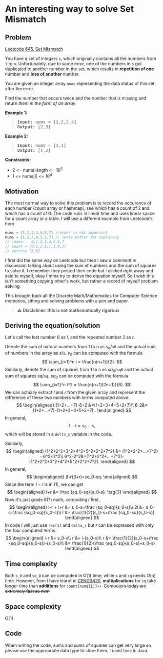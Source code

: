 # An interesting way to solve Set Mismatch
## Problem
[Leetcode 645. Set Mismatch](https://leetcode.com/problems/set-mismatch/)

You have a set of integers `s`, which originally contains all the numbers from `1` to `n`. Unfortunately, due to some error, one of the numbers in `s` got duplicated to another number in the set, which results in **repetition of one** number and **loss of another** number.

You are given an integer array `nums` representing the data status of this set after the error.

Find the number that occurs twice and the number that is missing and return *them in the form of an array*.

**Example 1:** 
> <pre><b>Input:</b> nums = [1,2,2,4]<b>
> Output:</b> [2,3]</pre>

**Example 2:** 
> <pre><b>Input:</b> nums = [1,1]<b>
> Output:</b> [1,2]</pre>

**Constraints:**

- 2 <= nums.length <= 10<sup>4</sup>
- 1 <= nums[i] <= 10<sup>4</sup>


## Motivation
The most normal way to solve this problem is to record the occurence of each number (count array or hashmap), see which has a count of 2 and which has a count of 0. The code runs in linear time and uses linear space for a count array or a table. I will use a different example from Leetcode's here.

```Java
nums = [1,2,2,3,4,5,7] //order is not important
nums = [1,2,3,4,5,2,7] // looks better for explainng
// index:   0,1,2,3,4,5,6,7
// count = [0,1,2,1,1,1,0,1] 
// returns [2,6]
```

I first did the same way on Leetcode but then I saw a comment in discussion talking about using the sum of numbers and the sum of squares to solve it. I remember they posted their code but I clicked right away and said to myself, okay I'mma try to derive the equation myself. So I wish this isn't  something copying other's work, but rather a record of myself problem solving.

This brought back all the Discrete Math/Mathematics for Computer Science memories, sitting and solving problems with a pen and paper.

> :warning: **Disclaimer: this is not mathematically rigorous**


## Deriving the equation/solution
Let's call the lost number 6 as $l$, and the repeated number 2 as $r$.

Denote the sum of natural numbers from 1 to n as $s_0$/`s0` and the actual sum of numbers in the array as $s$/`s`. $s_0$ can be computed with the formula 
$$
	\sum_{i=1}^n i = \frac{n(n+1)}{2}.
$$
Similarly, denote the sum of squares from 1 to n as $sq_0$/`sq0` and the actual sum of squares $sq$/`sq`. $sq_0$ can be computed with the formula 
$$
	\sum_{i=1}^n i^2 = \frac{n(n+1)(2n+1)}{6}.
$$
We can actually extract $l$ and $r$ from the given array and represent the difference of these two numbers with terms computed above.
$$
\begin{aligned}
 (1+2+...+7)-6+2 &=(1+2+3+4+5+2+7)\\
6-2&=(1+2+...+7)-(1+2+3+4+5+2+7) .
\end{aligned}
$$
In general,
$$
\begin{equation}
	l-r=s_0-s, \tag{1}
\end{equation}
$$
which will be stored in a `delta_s` variable in the code.

Similarly,
$$
\begin{aligned}
(1^2+2^2+3^2+4^2+5^2+2^2+7^2) &= (1^2+2^2+...+7^2) - 6^2+2^2\\
6^2-2^2&=(1^2+2^2+...+7^2)-(1^2+2^2+3^2+4^2+5^2+2^2+7^2).
\end{aligned}
$$
In general,
$$
\begin{aligned}
	(l-r)(l+r)=sq_0-sq.
\end{aligned}
$$
Since the term $l-r$ is in $(1)$, we can get
$$
\begin{aligned}
	l+r &= \frac {sq_0-sq}{s_0-s}. \tag{3}
\end{aligned}
$$
Now it's just grade 8(?) math, computing $l$ first,
$$
\begin{aligned}
	l-r + l+r &= s_0-s+\frac {sq_0-sq}{s_0-s}\\
	2l &= s_0-s+\frac {sq_0-sq}{s_0-s}\\
	l &= \frac{1}{2}(s_0-s+\frac {sq_0-sq}{s_0-s}).
\end{aligned}
$$
In code I will just use `res[1]` and `delta_s` but $r$ can be expressed with only the four computed terms.
$$
\begin{aligned}
	l-r  &= s_0-s\\
	r &= l-(s_0-s)\\
	r &= \frac{1}{2}(s_0-s+\frac {sq_0-sq}{s_0-s})-(s_0-s)\\
	 &= \frac{1}{2}(\frac {sq_0-sq}{s_0-s}+s_0-s)
\end{aligned}
$$


## Time complexity
Both `s_0` and `sq_0` can be computed in O(1) time, while `s` and `sq` needs O(n) time. However, from I have learnt in [CENG3420](http://www.cse.cuhk.edu.hk/~byu/CENG3420/2023Spring/index.html), **multiplications** for `sq` take longer time than **additions** for `count[nums[i]]++`.
~~Computers today are extremely fast so nvm~~
## Space complexity
O(1)

## Code
When writing the code, sums and sums of squares can get very large so please use the appropriate data type to store them. I used `long` in Java.

``` Java

```

